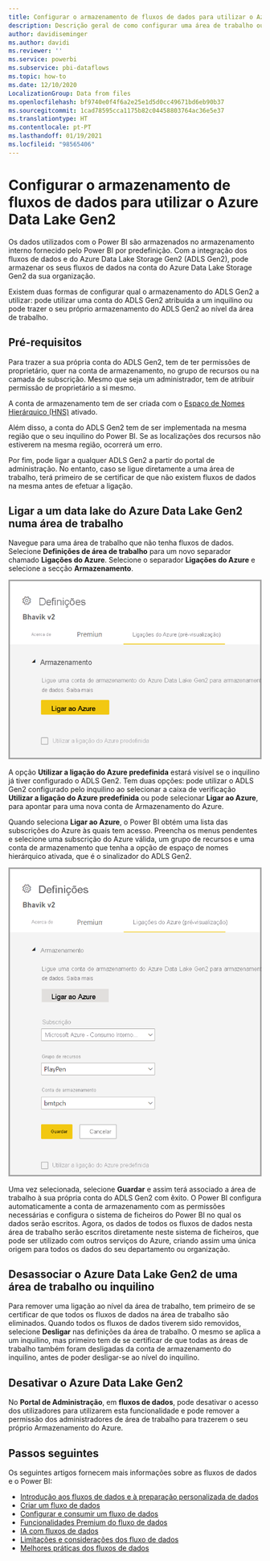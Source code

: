 ```yaml
---
title: Configurar o armazenamento de fluxos de dados para utilizar o Azure Data Lake Gen2
description: Descrição geral de como configurar uma área de trabalho ou inquilino com o armazenamento do Azure Data Lake Gen2
author: davidiseminger
ms.author: davidi
ms.reviewer: ''
ms.service: powerbi
ms.subservice: pbi-dataflows
ms.topic: how-to
ms.date: 12/10/2020
LocalizationGroup: Data from files
ms.openlocfilehash: bf9740e0f4f6a2e25e1d5d0cc49671bd6eb90b37
ms.sourcegitcommit: 1cad78595cca1175b82c04458803764ac36e5e37
ms.translationtype: HT
ms.contentlocale: pt-PT
ms.lasthandoff: 01/19/2021
ms.locfileid: "98565406"
---
```

# <a name="configuring-dataflow-storage-to-use-azure-data-lake-gen-2"></a>Configurar o armazenamento de fluxos de dados para utilizar o Azure Data Lake Gen2 

Os dados utilizados com o Power BI são armazenados no armazenamento interno fornecido pelo Power BI por predefinição. Com a integração dos fluxos de dados e do Azure Data Lake Storage Gen2 (ADLS Gen2), pode armazenar os seus fluxos de dados na conta do Azure Data Lake Storage Gen2 da sua organização.

Existem duas formas de configurar qual o armazenamento do ADLS Gen2 a utilizar: pode utilizar uma conta do ADLS Gen2 atribuída a um inquilino ou pode trazer o seu próprio armazenamento do ADLS Gen2 ao nível da área de trabalho. 

## <a name="pre-requisites"></a>Pré-requisitos

Para trazer a sua própria conta do ADLS Gen2, tem de ter permissões de proprietário, quer na conta de armazenamento, no grupo de recursos ou na camada de subscrição. Mesmo que seja um administrador, tem de atribuir permissão de proprietário a si mesmo. 

A conta de armazenamento tem de ser criada com o [Espaço de Nomes Hierárquico (HNS)](/azure/storage/blobs/create-data-lake-storage-account) ativado. 

Além disso, a conta do ADLS Gen2 tem de ser implementada na mesma região que o seu inquilino do Power BI. Se as localizações dos recursos não estiverem na mesma região, ocorrerá um erro.

Por fim, pode ligar a qualquer ADLS Gen2 a partir do portal de administração. No entanto, caso se ligue diretamente a uma área de trabalho, terá primeiro de se certificar de que não existem fluxos de dados na mesma antes de efetuar a ligação.

## <a name="connecting-to-an-azure-data-lake-gen-2-at-a-workspace"></a>Ligar a um data lake do Azure Data Lake Gen2 numa área de trabalho
Navegue para uma área de trabalho que não tenha fluxos de dados. Selecione **Definições de área de trabalho** para um novo separador chamado **Ligações do Azure**. Selecione o separador **Ligações do Azure** e selecione a secção **Armazenamento**.


![Ligar ao Azure](media/dataflows-azure-data-lake-storage-integration/connect-to-azure.png)
 
A opção **Utilizar a ligação do Azure predefinida** estará visível se o inquilino já tiver configurado o ADLS Gen2. Tem duas opções: pode utilizar o ADLS Gen2 configurado pelo inquilino ao selecionar a caixa de verificação **Utilizar a ligação do Azure predefinida** ou pode selecionar **Ligar ao Azure**, para apontar para uma nova conta de Armazenamento do Azure. 

Quando seleciona **Ligar ao Azure**, o Power BI obtém uma lista das subscrições do Azure às quais tem acesso. Preencha os menus pendentes e selecione uma subscrição do Azure válida, um grupo de recursos e uma conta de armazenamento que tenha a opção de espaço de nomes hierárquico ativada, que é o sinalizador do ADLS Gen2.

![detalhes da subscrição](media/dataflows-azure-data-lake-storage-integration/subscription-details-enter.png)
 
Uma vez selecionada, selecione **Guardar** e assim terá associado a área de trabalho à sua própria conta do ADLS Gen2 com êxito. O Power BI configura automaticamente a conta de armazenamento com as permissões necessárias e configura o sistema de ficheiros do Power BI no qual os dados serão escritos. Agora, os dados de todos os fluxos de dados nesta área de trabalho serão escritos diretamente neste sistema de ficheiros, que pode ser utilizado com outros serviços do Azure, criando assim uma única origem para todos os dados do seu departamento ou organização.

## <a name="detaching-azure-data-lake-gen-2-from-a-workspace-or-tenant"></a>Desassociar o Azure Data Lake Gen2 de uma área de trabalho ou inquilino

Para remover uma ligação ao nível da área de trabalho, tem primeiro de se certificar de que todos os fluxos de dados na área de trabalho são eliminados. Quando todos os fluxos de dados tiverem sido removidos, selecione **Desligar** nas definições da área de trabalho. O mesmo se aplica a um inquilino, mas primeiro tem de se certificar de que todas as áreas de trabalho também foram desligadas da conta de armazenamento do inquilino, antes de poder desligar-se ao nível do inquilino.

## <a name="disabling-azure-data-lake-gen-2"></a>Desativar o Azure Data Lake Gen2

No **Portal de Administração**, em **fluxos de dados**, pode desativar o acesso dos utilizadores para utilizarem esta funcionalidade e pode remover a permissão dos administradores de área de trabalho para trazerem o seu próprio Armazenamento do Azure.

## <a name="next-steps"></a>Passos seguintes
Os seguintes artigos fornecem mais informações sobre as fluxos de dados e o Power BI:

* [Introdução aos fluxos de dados e à preparação personalizada de dados](dataflows-introduction-self-service.md)
* [Criar um fluxo de dados](dataflows-create.md)
* [Configurar e consumir um fluxo de dados](dataflows-configure-consume.md)
* [Funcionalidades Premium do fluxo de dados](dataflows-premium-features.md)
* [IA com fluxos de dados](dataflows-machine-learning-integration.md)
* [Limitações e considerações dos fluxo de dados](dataflows-features-limitations.md)
* [Melhores práticas dos fluxos de dados](dataflows-best-practices.md)